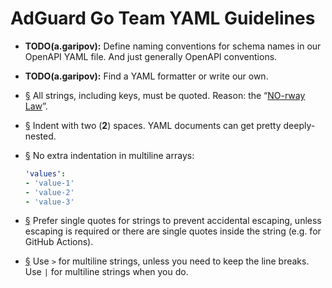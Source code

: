  #  AdGuard Go Team YAML Guidelines

 *  **TODO(a.garipov):** Define naming conventions for schema names in our
    OpenAPI YAML file.  And just generally OpenAPI conventions.

 *  **TODO(a.garipov):** Find a YAML formatter or write our own.

 *  <a href="#li-c412a475" id="li-c412a475" name="li-c412a475">§</a>
    All strings, including keys, must be quoted.  Reason: the “[NO-rway Law]”.

 *  <a href="#li-2a425f43" id="li-2a425f43" name="li-2a425f43">§</a>
    Indent with two (**2**) spaces.  YAML documents can get pretty
    deeply-nested.

 *  <a href="#li-231fdb57" id="li-231fdb57" name="li-231fdb57">§</a>
    No extra indentation in multiline arrays:

    ```yaml
    'values':
    - 'value-1'
    - 'value-2'
    - 'value-3'
    ```

 *  <a href="#li-2af45c9c" id="li-2af45c9c" name="li-2af45c9c">§</a>
    Prefer single quotes for strings to prevent accidental escaping, unless
    escaping is required or there are single quotes inside the string (e.g. for
    GitHub Actions).

 *  <a href="#li-442b7b18" id="li-442b7b18" name="li-442b7b18">§</a>
    Use `>` for multiline strings, unless you need to keep the line breaks.  Use
    `|` for multiline strings when you do.

[NO-rway Law]: https://news.ycombinator.com/item?id=17359376
